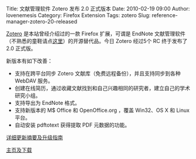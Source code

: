 Title: 文献管理软件 Zotero 发布 2.0 正式版本
Date: 2010-02-19 09:00
Author: lovenemesis
Category: Firefox Extension
Tags: zotero
Slug: reference-manager-zotero-20-released

[Zotero](http://linuxtoy.org/archives/zotero.html)
是本站曾经介绍过的一款 Firefox 扩展，可谓是 EndNote
文献管理软件（不熟悉的童鞋请点[这里](http://en.wikipedia.org/wiki/Reference_management_software)）的开源替代品。今日
Zotero 经过5个 RC 终于发布了 2.0 正式版。

新版本有如下改善：

-   支持在跨平台同步 Zotero 文献库（免费远程备份），并且支持同步到各种
    WebDAV 服务。
-   创建在线简历，通过收藏文献找到和自己兴趣相同的研究者，建立自己的学术研究小组。
-   支持导出为 EndNote 格式。
-   支持新版本的 M$ Office 和 OpenOffice.org ，覆盖 Win32、OS X 和
    Linux 平台。
-   自动安装 pdftotext 获得提取 PDF 元数据的功能。

[详细更新摘要及升级指南](http://www.zotero.org/support/2.0)

[主页及下载  
](http://www.zotero.org/)
